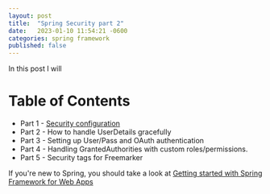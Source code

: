 ```yaml
---
layout: post
title:  "Spring Security part 2"
date:   2023-01-10 11:54:21 -0600
categories: spring framework
published: false
---
```

In this post I will 

# Table of Contents
* Part 1 - [Security configuration](/spring/framework/2023/01/09/spring-initializer)
* Part 2 - How to handle UserDetails gracefully
* Part 3 - Setting up User/Pass and OAuth authentication
* Part 4 - Handling GrantedAuthorities with custom roles/permissions.
* Part 5 - Security tags for Freemarker

If you're new to Spring, you should take a look at [Getting started with Spring Framework for Web Apps](/spring/framework/2023/01/09/spring-initializer)

